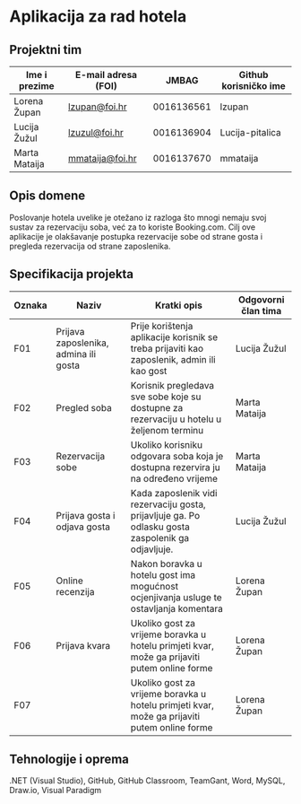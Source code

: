 

# Aplikacija za rad hotela


## Projektni tim

Ime i prezime | E-mail adresa (FOI) | JMBAG | Github korisničko ime
------------  | ------------------- | ----- | ---------------------
Lorena Župan | lzupan@foi.hr | 0016136561 | lzupan
Lucija Žužul | lzuzul@foi.hr | 0016136904 | Lucija-pitalica
Marta Mataija | mmataija@foi.hr | 0016137670 | mmataija

## Opis domene
Poslovanje hotela uvelike je otežano iz razloga što mnogi nemaju svoj sustav za rezervaciju soba, već za to koriste Booking.com. Cilj ove aplikacije je olakšavanje postupka rezervacije sobe od strane gosta i pregleda rezervacija od strane zaposlenika. 

## Specifikacija projekta


Oznaka | Naziv | Kratki opis | Odgovorni član tima
------ | ----- | ----------- | -------------------
F01 | Prijava zaposlenika, admina ili gosta |Prije korištenja aplikacije korisnik se treba prijaviti kao zaposlenik, admin ili kao gost| Lucija Žužul
F02 | Pregled soba |Korisnik pregledava sve sobe koje su dostupne za rezervaciju u hotelu u željenom terminu| Marta Mataija
F03 | Rezervacija sobe |Ukoliko korisniku odgovara soba koja je dostupna rezervira ju na određeno vrijeme| Marta Mataija
F04 | Prijava gosta i odjava gosta |Kada zaposlenik vidi rezervaciju gosta, prijavljuje ga. Po odlasku gosta zaspolenik ga odjavljuje. | Lucija Žužul
F05 | Online recenzija |Nakon boravka u hotelu gost ima mogućnost ocjenjivanja usluge te ostavljanja komentara| Lorena Župan
F06 | Prijava kvara |Ukoliko gost za vrijeme boravka u hotelu primjeti kvar, može ga prijaviti putem online forme| Lorena Župan
F07 |  |Ukoliko gost za vrijeme boravka u hotelu primjeti kvar, može ga prijaviti putem online forme| Lorena Župan


## Tehnologije i oprema
.NET (Visual Studio), GitHub, GitHub Classroom, TeamGant, Word, MySQL, Draw.io, Visual Paradigm
